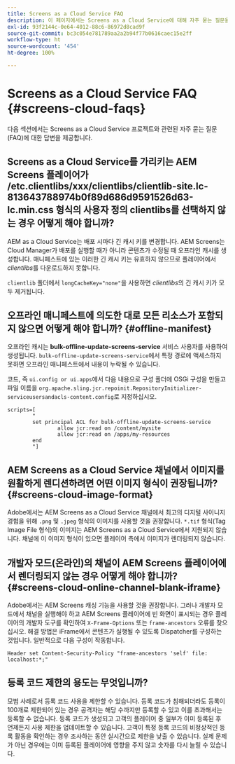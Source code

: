 ```yaml
---
title: Screens as a Cloud Service FAQ
description: 이 페이지에서는 Screens as a Cloud Service에 대해 자주 묻는 질문을 설명합니다.
exl-id: 93f2144c-0e64-4012-88c6-86972d8cad9f
source-git-commit: bc3c054e781789aa2a2b94f77b0616caec15e2ff
workflow-type: ht
source-wordcount: '454'
ht-degree: 100%

---
```


# Screens as a Cloud Service FAQ {#screens-cloud-faqs}

다음 섹션에서는 Screens as a Cloud Service 프로젝트와 관련된 자주 묻는 질문(FAQ)에 대한 답변을 제공합니다.

## Screens as a Cloud Service를 가리키는 AEM Screens 플레이어가 /etc.clientlibs/xxx/clientlibs/clientlib-site.lc-813643788974b0f89d686d9591526d63-lc.min.css 형식의 사용자 정의 clientlibs를 선택하지 않는 경우 어떻게 해야 합니까?

AEM as a Cloud Service는 배포 시마다 긴 캐시 키를 변경합니다. AEM Screens는 Cloud Manager가 배포를 실행할 때가 아니라 콘텐츠가 수정될 때 오프라인 캐시를 생성합니다. 매니페스트에 있는 이러한 긴 캐시 키는 유효하지 않으므로 플레이어에서 *clientlibs*&#x200B;를 다운로드하지 못합니다.

`clientlib` 폴더에서 `longCacheKey="none"`을 사용하면 *clientlibs*&#x200B;의 긴 캐시 키가 모두 제거됩니다.


## 오프라인 매니페스트에 의도한 대로 모든 리소스가 포함되지 않으면 어떻게 해야 합니까? {#offline-manifest}

오프라인 캐시는 **bulk-offline-update-screens-service** 서비스 사용자를 사용하여 생성됩니다. `bulk-offline-update-screens-service`에서 특정 경로에 액세스하지 못하면 오프라인 매니페스트에서 내용이 누락될 수 있습니다.

코드, 즉 `ui.config or ui.apps`에서 다음 내용으로 구성 폴더에 OSGi 구성을 만들고 파일 이름을 `org.apache.sling.jcr.repoinit.RepositoryInitializer-serviceusersandacls-content.config`로 지정하십시오.

```
scripts=[
        "
        set principal ACL for bulk-offline-update-screens-service
                allow jcr:read on /content/mysite
                allow jcr:read on /apps/my-resources
        end
        "] 
```

## AEM Screens as a Cloud Service 채널에서 이미지를 원활하게 렌디션하려면 어떤 이미지 형식이 권장됩니까?{#screens-cloud-image-format}

Adobe에서는 AEM Screens as a Cloud Service 채널에서 최고의 디지털 사이니지 경험을 위해 `.png` 및 `.jpeg` 형식의 이미지를 사용할 것을 권장합니다.
`*.tif` 형식(Tag Image File 형식)의 이미지는 AEM Screens as a Cloud Service에서 지원되지 않습니다. 채널에 이 이미지 형식이 있으면 플레이어 측에서 이미지가 렌더링되지 않습니다.

## 개발자 모드(온라인)의 채널이 AEM Screens 플레이어에서 렌더링되지 않는 경우 어떻게 해야 합니까?{#screens-cloud-online-channel-blank-iframe}

Adobe에서는 AEM Screens 캐싱 기능을 사용할 것을 권장합니다. 그러나 개발자 모드에서 채널을 실행해야 하고 AEM Screens 플레이어에 빈 화면이 표시되는 경우 플레이어의 개발자 도구를 확인하여 `X-Frame-Options` 또는 `frame-ancestors` 오류를 찾으십시오. 해결 방법은 iFrame에서 콘텐츠가 실행될 수 있도록 Dispatcher를 구성하는 것입니다. 일반적으로 다음 구성이 작동합니다.

```
Header set Content-Security-Policy "frame-ancestors 'self' file: localhost:*;"
```

## 등록 코드 제한의 용도는 무엇입니까?

모범 사례로서 등록 코드 사용을 제한할 수 있습니다. 등록 코드가 침해되더라도 등록이 100개로 제한되어 있는 경우 공격자는 해당 수까지만 등록할 수 있고 이를 초과해서는 등록할 수 없습니다. 등록 코드가 생성되고 고객의 플레이어 중 일부가 이미 등록된 후 언제든지 사용 제한을 업데이트할 수 있습니다. 고객이 특정 등록 코드의 비정상적인 등록 활동을 확인하는 경우 조사하는 동안 실시간으로 제한을 낮출 수 있습니다. 실제 문제가 아닌 경우에는 이미 등록된 플레이어에 영향을 주지 않고 숫자를 다시 늘릴 수 있습니다.
